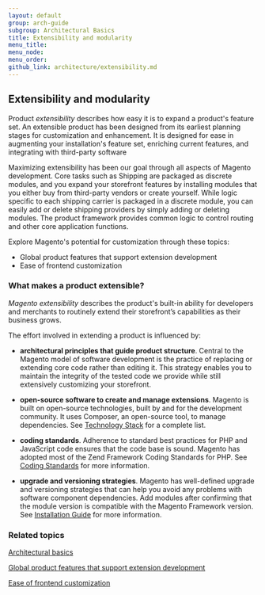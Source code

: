 ```yaml
---
layout: default
group: arch-guide
subgroup: Architectural Basics
title: Extensibility and modularity
menu_title: 
menu_node: 
menu_order: 
github_link: architecture/extensibility.md
---
```


<h2 id="m2arch-whatis-overview">Extensibility and modularity</h2>


Product <i>extensibility</i> describes how easy  it is to expand  a product's feature set. An extensible product has been designed from its earliest planning stages for  customization and enhancement. It is designed for ease in  augmenting your installation's feature set, enriching current features, and integrating with third-party software


Maximizing extensibility has been our goal through all aspects of Magento development.  Core tasks such as Shipping are packaged as discrete modules, and you expand your storefront features by installing modules that you either buy from third-party vendors or create yourself. While logic specific to each shipping carrier is packaged in a discrete module, you can easily add or delete shipping providers by simply adding or deleting modules. The product framework provides common logic to control routing and other core application functions.  

Explore Magento's potential for customization through these topics: 

* Global product features that support extension development
* Ease of frontend customization 


<h3>What makes a product extensible? </h3>

<i>Magento extensibility</i> describes the product's built-in ability for developers and merchants to routinely extend their storefront’s capabilities as their business grows. 


The effort involved in extending a product is influenced by: 

* <b>architectural principles that guide product structure</b>. Central to the Magento model of software development is the practice of replacing or extending core code rather than editing it. This strategy enables you to maintain the integrity of the tested code we provide while still extensively customizing your storefront.


* <b>open-source software to create and manage extensions</b>. Magento is built on open-source technologies, built by and for the development community. It uses Composer, an open-source tool, to manage dependencies. See <a href="{{ site.gdeurl }}architecture/tech-stack.html">Technology Stack</a>  for a complete list. 

* <b>coding standards</b>. Adherence to  standard best practices for PHP and JavaScript code ensures that the code base is sound. Magento has adopted most of the Zend Framework Coding Standards for PHP. See <a href="{{ site.gdeurl }}coding-standards/bk-coding-standards.html">Coding Standards</a> for more information.

* <b>upgrade and versioning strategies</b>. Magento has well-defined upgrade and versioning strategies that can help you avoid any problems with software component dependencies. Add modules after confirming that the module version is compatible with the Magento Framework version. See  <a href="{{ site.gdeurl }}install-gde/bk-install-guide.html">Installation Guide</a> for more information. 


<h3 id="m2arch-related">Related topics</h3>


<a href="{{ site.gdeurl }}architecture/archi_perspectives/ABasics_intro.html">Architectural basics</a>

<a href="{{ site.gdeurl }}architecture/global_extensibility_features.html">Global product features that support extension development</a>

<a href="{{ site.gdeurl }}architecture/frontend_custom_strategies.html">Ease of frontend customization</a>




